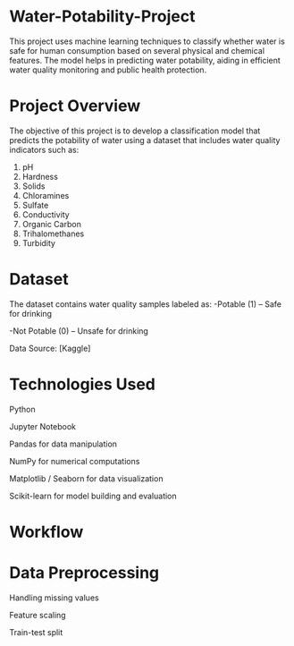 # Water-Potability-Project
This project uses machine learning techniques to classify whether water is safe for human consumption based on several physical and chemical features. The model helps in predicting water potability, aiding in efficient water quality monitoring and public health protection.
# Project Overview
The objective of this project is to develop a classification model that predicts the potability of water using a dataset that includes water quality indicators such as:
1) pH
2) Hardness
3) Solids
4) Chloramines
5) Sulfate
6) Conductivity
7) Organic Carbon
8) Trihalomethanes
9) Turbidity
# Dataset
The dataset contains water quality samples labeled as:
-Potable (1) – Safe for drinking

-Not Potable (0) – Unsafe for drinking

Data Source: [Kaggle]

# Technologies Used
Python

Jupyter Notebook

Pandas for data manipulation

NumPy for numerical computations

Matplotlib / Seaborn for data visualization

Scikit-learn for model building and evaluation

# Workflow
# Data Preprocessing
Handling missing values

Feature scaling

Train-test split







